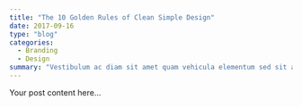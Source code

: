 ```yaml
---
title: "The 10 Golden Rules of Clean Simple Design"
date: 2017-09-16
type: "blog"
categories:
  - Branding
  - Design
summary: "Vestibulum ac diam sit amet quam vehicula elementum sed sit amet dui. Pellentesque in ipsum id orci porta dapibus."
---
```

Your post content here...

